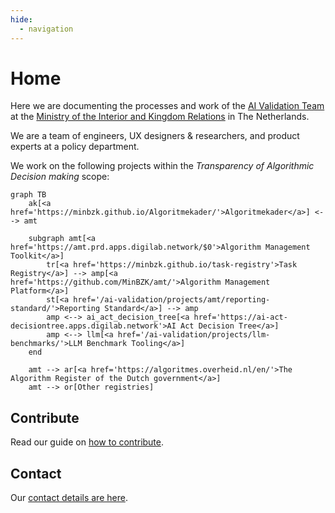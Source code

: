 ```yaml
---
hide:
  - navigation
---
```


# Home

Here we are documenting the processes and work of the [AI Validation Team](about/team.md) at the [Ministry of the
Interior and Kingdom Relations](https://www.government.nl/ministries/ministry-of-the-interior-and-kingdom-relations) in
The Netherlands.

We are a team of engineers, UX designers & researchers, and product experts at a policy department.

We work on the following projects within the _Transparency of Algorithmic Decision making_ scope:

``` mermaid
graph TB
    ak[<a href='https://minbzk.github.io/Algoritmekader/'>Algoritmekader</a>] <--> amt

    subgraph amt[<a href='https://amt.prd.apps.digilab.network/$0'>Algorithm Management Toolkit</a>]
        tr[<a href='https://minbzk.github.io/task-registry'>Task Registry</a>] --> amp[<a href='https://github.com/MinBZK/amt/'>Algorithm Management Platform</a>]
        st[<a href='/ai-validation/projects/amt/reporting-standard/'>Reporting Standard</a>] --> amp
        amp <--> ai_act_decision_tree[<a href='https://ai-act-decisiontree.apps.digilab.network'>AI Act Decision Tree</a>]
        amp <--> llm[<a href='/ai-validation/projects/llm-benchmarks/'>LLM Benchmark Tooling</a>]
    end

    amt --> ar[<a href='https://algoritmes.overheid.nl/en/'>The Algorithm Register of the Dutch government</a>]
    amt --> or[Other registries]
```

## Contribute

Read our guide on [how to contribute](way-of-working/contributing.md).

## Contact

Our [contact details are here](about/contact.md).
